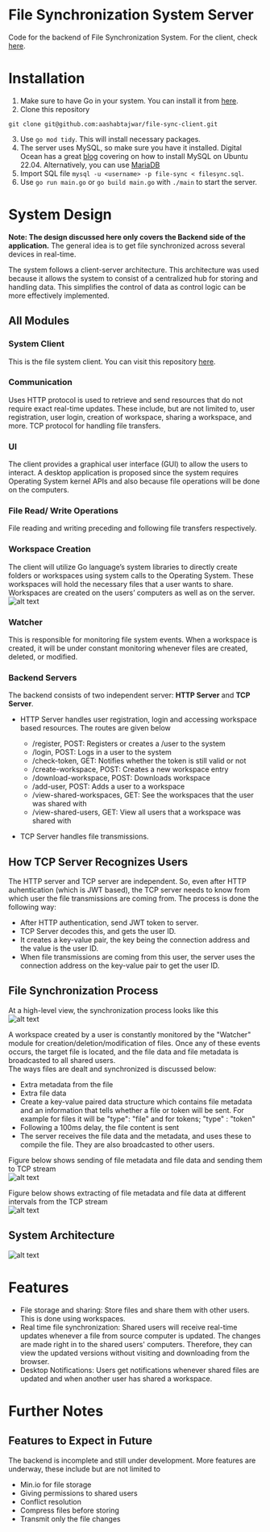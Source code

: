 # File Synchronization System Server
Code for the backend of File Synchronization System. For the client, check [here](https://github.com/aashabtajwar/file-sync-client).

# Installation
1. Make sure to have Go in your system. You can install it from [here](https://go.dev/doc/install).
2. Clone this repository
```
git clone git@github.com:aashabtajwar/file-sync-client.git
```
3. Use `go mod tidy`. This will install necessary packages.
4. The server uses MySQL, so make sure you have it installed. Digital Ocean has a great [blog](https://www.digitalocean.com/community/tutorials/how-to-install-mysql-on-ubuntu-22-04) covering on how to install MySQL on Ubuntu 22.04. Alternatively, you can use [MariaDB](https://www.digitalocean.com/community/tutorials/how-to-install-mariadb-on-ubuntu-22-04)
5. Import SQL file `mysql -u <username> -p file-sync < filesync.sql`.
6. Use `go run main.go` or `go build main.go` with `./main` to start the server.

# System Design
**Note: The design discussed here only covers the Backend side of the application.**
The general idea is to get file synchronized across several devices in real-time. 

The system follows a client-server architecture. This architecture was used because it allows the system to consist of a centralized hub for storing and handling data. This simplifies the control of data as control logic can be more effectively implemented.


## All Modules
### System Client
This is the file system client. You can visit this repository [here](https://github.com/aashabtajwar/file-sync-client).

### Communication
Uses HTTP protocol is used to retrieve and send resources that do not require exact real-time updates. These include, but are not limited to, user registration, user login, creation of workspace, sharing a workspace, and more. TCP protocol for handling file transfers.

### UI
The client provides a graphical user interface (GUI) to allow the users to interact. A desktop application is proposed since the system requires Operating System kernel APIs and also because file operations will be done on the computers.

### File Read/ Write Operations
File reading and writing preceding and following file transfers respectively.

### Workspace Creation
The client will utilize Go language’s system libraries to directly create folders or workspaces using system calls to the Operating System. These workspaces will hold the necessary files that a user wants to share. Workspaces are created on the users’ computers as well as on the server.\
![alt text](image-assets/workspace-creation.png "Creation of Workspace")

### Watcher
This is responsible for monitoring file system events. When a workspace is created, it will be under constant monitoring whenever files are created, deleted, or modified.


### Backend Servers
The backend consists of two independent server: **HTTP Server** and **TCP Server**.
- HTTP Server handles user registration, login and accessing workspace based resources. The routes are given below
    - /register, POST: Registers or creates a /user to the system
    - /login, POST: Logs in a user to the system
    - /check-token, GET: Notifies whether the token is still valid or not
    - /create-workspace, POST: Creates a new workspace entry
    - /download-workspace, POST: Downloads workspace
    - /add-user, POST: Adds a user to a workspace
    - /view-shared-workspaces, GET: See the workspaces that the user was shared with
    - /view-shared-users, GET: View all users that a workspace was shared with

- TCP Server handles file transmissions. 

## How TCP Server Recognizes Users
The HTTP server and TCP server are independent. So, even after HTTP auhentication (which is JWT based), the TCP server needs to know from which user the file transmissions are coming from. The process is done the following way:
- After HTTP authentication, send JWT token to server.
- TCP Server decodes this, and gets the user ID.
- It creates a key-value pair, the key being the connection address and the value is the user ID.
- When file transmissions are coming from this user, the server uses the connection address on the key-value pair to get the user ID.

## File Synchronization Process
At a high-level view, the synchronization process looks like this\
![alt text](image-assets/sync.png "High-level view of file synchronization")

A workspace created by a user is constantly monitored by the "Watcher" module for creation/deletion/modification of files. Once any of these events occurs, the target file is located, and the file data and file metadata is broadcasted to all shared users.\
The ways files are dealt and synchronized is discussed below:
- Extra metadata from the file
- Extra file data
- Create a key-value paired data structure which contains file metadata and an information that tells whether a file or token will be sent. For example for files it will be "type": "file" and for tokens; "type" : "token"
- Following a 100ms delay, the file content is sent
- The server receives the file data and the metadata, and uses these to compile the file. They are also broadcasted to other users.

Figure below shows sending of file metadata and file data and sending them to TCP stream\
![alt text](image-assets/file-transfer.png "File Transfer")

Figure below shows extracting of file metadata and file data at different intervals from the TCP stream \
![alt text](image-assets/file-transfer-2.png "File Reception")


## System Architecture
![alt text](image-assets/architectue.png "System Architecture")


# Features
- File storage and sharing: Store files and share them with other users. This is done using workspaces.
- Real time file synchronization: Shared users will receive real-time updates whenever a file from source computer is updated. The changes are made right in to the shared users' computers. Therefore, they can view the updated versions without visiting and downloading from the browser.
- Desktop Notifications: Users get notifications whenever shared files are updated and when another user has shared a workspace.

# Further Notes
## Features to Expect in Future
The backend is incomplete and still under development. More features are underway, these include but are not limited to
- Min.io for file storage
- Giving permissions to shared users
- Conflict resolution
- Compress files before storing
- Transmit only the file changes


## 
